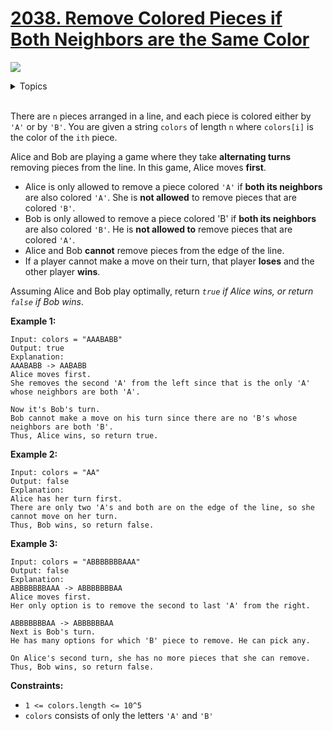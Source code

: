 # [2038. Remove Colored Pieces if Both Neighbors are the Same Color](https://leetcode-cn.com/problems/remove-colored-pieces-if-both-neighbors-are-the-same-color/)

![](https://img.shields.io/badge/Difficulty-Medium-F8AF40.svg)

<details>
<summary>Topics</summary>

* [`Greedy`](https://leetcode.com/tag/greedy/)
* [`Math`](https://leetcode.com/tag/math/)
* [`String`](https://leetcode.com/tag/string/)

</details>
<br />

There are `n` pieces arranged in a line, and each piece is colored either by `'A'` or by `'B'`. You are given a string `colors` of length `n` where `colors[i]` is the color of the `ith` piece.

Alice and Bob are playing a game where they take **alternating turns** removing pieces from the line. In this game, Alice moves **first**.

 + Alice is only allowed to remove a piece colored `'A'` if **both its neighbors** are also colored `'A'`. She is **not allowed** to remove pieces that are colored `'B'`.
 + Bob is only allowed to remove a piece colored 'B' if **both its neighbors** are also colored `'B'`. He is **not allowed to** remove pieces that are colored `'A'`.
 + Alice and Bob **cannot** remove pieces from the edge of the line.
 + If a player cannot make a move on their turn, that player **loses** and the other player **wins**.

Assuming Alice and Bob play optimally, return *`true` if Alice wins, or return `false` if Bob wins*.

**Example 1:**

```
Input: colors = "AAABABB"
Output: true
Explanation:
AAABABB -> AABABB
Alice moves first.
She removes the second 'A' from the left since that is the only 'A' whose neighbors are both 'A'.

Now it's Bob's turn.
Bob cannot make a move on his turn since there are no 'B's whose neighbors are both 'B'.
Thus, Alice wins, so return true.
```

**Example 2:**

```
Input: colors = "AA"
Output: false
Explanation:
Alice has her turn first.
There are only two 'A's and both are on the edge of the line, so she cannot move on her turn.
Thus, Bob wins, so return false.
```

**Example 3:**

```
Input: colors = "ABBBBBBBAAA"
Output: false
Explanation:
ABBBBBBBAAA -> ABBBBBBBAA
Alice moves first.
Her only option is to remove the second to last 'A' from the right.

ABBBBBBBAA -> ABBBBBBAA
Next is Bob's turn.
He has many options for which 'B' piece to remove. He can pick any.

On Alice's second turn, she has no more pieces that she can remove.
Thus, Bob wins, so return false.
```

**Constraints:**

 + `1 <= colors.length <= 10^5`
 + `colors` consists of only the letters `'A'` and `'B'`
